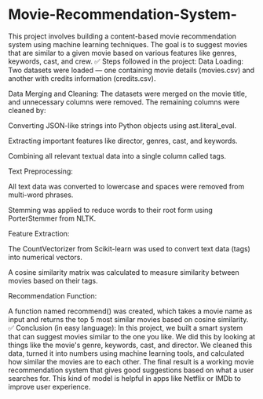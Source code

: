 # Movie-Recommendation-System-
This project involves building a content-based movie recommendation system using machine learning techniques. The goal is to suggest movies that are similar to a given movie based on various features like genres, keywords, cast, and crew.
✅ Steps followed in the project:
Data Loading:
Two datasets were loaded — one containing movie details (movies.csv) and another with credits information (credits.csv).

Data Merging and Cleaning:
The datasets were merged on the movie title, and unnecessary columns were removed. The remaining columns were cleaned by:

Converting JSON-like strings into Python objects using ast.literal_eval.

Extracting important features like director, genres, cast, and keywords.

Combining all relevant textual data into a single column called tags.

Text Preprocessing:

All text data was converted to lowercase and spaces were removed from multi-word phrases.

Stemming was applied to reduce words to their root form using PorterStemmer from NLTK.

Feature Extraction:

The CountVectorizer from Scikit-learn was used to convert text data (tags) into numerical vectors.

A cosine similarity matrix was calculated to measure similarity between movies based on their tags.

Recommendation Function:

A function named recommend() was created, which takes a movie name as input and returns the top 5 most similar movies based on cosine similarity.
✅ Conclusion (in easy language):
In this project, we built a smart system that can suggest movies similar to the one you like. We did this by looking at things like the movie's genre, keywords, cast, and director. We cleaned this data, turned it into numbers using machine learning tools, and calculated how similar the movies are to each other. The final result is a working movie recommendation system that gives good suggestions based on what a user searches for. This kind of model is helpful in apps like Netflix or IMDb to improve user experience.

